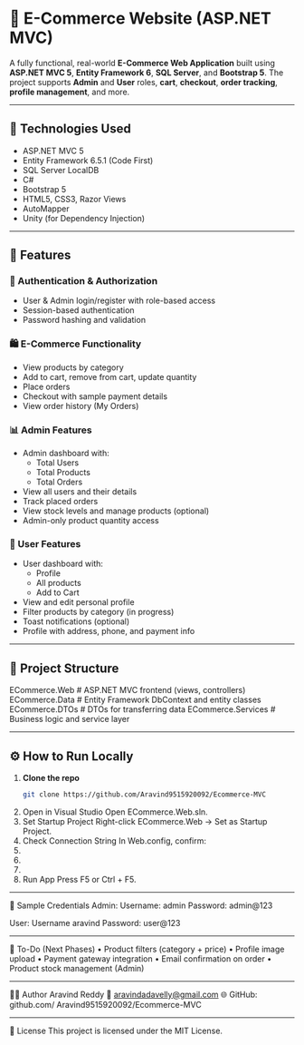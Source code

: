 
# 🛒 E-Commerce Website (ASP.NET MVC)

A fully functional, real-world **E-Commerce Web Application** built using **ASP.NET MVC 5**, **Entity Framework 6**, **SQL Server**, and **Bootstrap 5**. The project supports **Admin** and **User** roles, **cart**, **checkout**, **order tracking**, **profile management**, and more.

---

## 🔧 Technologies Used

- ASP.NET MVC 5
- Entity Framework 6.5.1 (Code First)
- SQL Server LocalDB
- C#
- Bootstrap 5
- HTML5, CSS3, Razor Views
- AutoMapper
- Unity (for Dependency Injection)

---

## 🚀 Features

### 👤 Authentication & Authorization
- User & Admin login/register with role-based access
- Session-based authentication
- Password hashing and validation

### 🛍️ E-Commerce Functionality
- View products by category
- Add to cart, remove from cart, update quantity
- Place orders
- Checkout with sample payment details
- View order history (My Orders)

### 📊 Admin Features
- Admin dashboard with:
  - Total Users
  - Total Products
  - Total Orders
- View all users and their details
- Track placed orders
- View stock levels and manage products (optional)
- Admin-only product quantity access

### 🧑 User Features
- User dashboard with:
  - Profile
  - All products
  - Add to Cart
- View and edit personal profile
- Filter products by category (in progress)
- Toast notifications (optional)
- Profile with address, phone, and payment info

---

## 📁 Project Structure

ECommerce.Web # ASP.NET MVC frontend (views, controllers)
ECommerce.Data # Entity Framework DbContext and entity classes
ECommerce.DTOs # DTOs for transferring data
ECommerce.Services # Business logic and service layer

---

## ⚙️ How to Run Locally

1. **Clone the repo**  
   ```bash
   git clone https://github.com/Aravind9515920092/Ecommerce-MVC
2.	Open in Visual Studio
Open ECommerce.Web.sln.
3.	Set Startup Project
Right-click ECommerce.Web → Set as Startup Project.
4.	Check Connection String
In Web.config, confirm:
5.	<connectionStrings>
6.	  <add name="DefaultConnection" connectionString="Data Source=.\SQLEXPRESS;Initial Catalog=ECommerceDB;Integrated Security=True" />
7.	</connectionStrings>
8.	Run App
Press F5 or Ctrl + F5.
________________________________________
🧪 Sample Credentials
Admin:
  Username: admin
  Password: admin@123

User:
  Username aravind
  Password: user@123
________________________________________
📌 To-Do (Next Phases)
•	Product filters (category + price)
•	Profile image upload
•	Payment gateway integration
•	Email confirmation on order
•	Product stock management (Admin)
________________________________________
👨‍💻 Author
Aravind Reddy
📧 aravindadavelly@gmail.com
🌐 GitHub: github.com/ Aravind9515920092/Ecommerce-MVC  
________________________________________
📃 License
This project is licensed under the MIT License.

